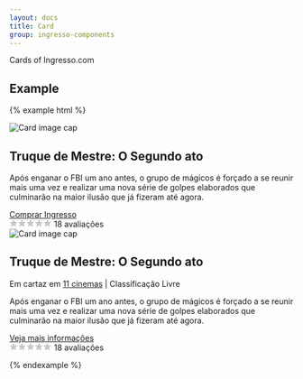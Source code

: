 ```yaml
---
layout: docs
title: Card
group: ingresso-components
---
```


Cards of Ingresso.com

## Example


{% example html %}

<article class="card ing" itemscope itemtype="http://schema.org/Movie">
  <meta itemprop="dateCreated" content="2016-06-17">
  <meta itemprop="director" content="Jon M. Chu">
  <img class="card-img-top w-100" itemprop="image" src="https://ingresso-a.akamaihd.net/img/cinema/cartaz/13758_d.jpg" alt="Card image cap">
  <div class="card-block">
    <h1 class="card-title" itemprop="name">Truque de Mestre: O Segundo ato</h1>
    <p class="card-text" itemprop="description">Após enganar o FBI um ano antes, o grupo de mágicos é forçado a se reunir mais uma vez e realizar uma nova série de golpes elaborados que culminarão na maior ilusão que já fizeram até agora.</p>
    <a href="#" class="btn btn-primary">Comprar Ingresso</a>
  </div>
  <div class="card-footer text-muted text-xs-center">
    <div class="card-rating" itemprop="aggregateRating" itemscope itemtype="http://schema.org/AggregateRating">
      <meta itemprop="ratingValue" content="0">
      <meta itemprop="worstRating" content="0">
      <meta itemprop="bestRating" content="5">
      <svg class="rating r0" xmlns="http://www.w3.org/2000/svg" xmlns:xlink="http://www.w3.org/1999/xlink" version="1.1" x="0" y="0" width="75" height="14" viewBox="0 0 75 14" xml:space="preserve">
        <defs>
          <mask id="svg-stars-mask-0" maskUnits="userSpaceOnUse" x="0" y="0" width="75" height="14">
            <rect x="0" y="0" width="0" height="14" fill="white"/>
          </mask>
          <g id="stars-0">
            <path d="M7.2 0.44l-2.25 4.5H0.2l3.56 3.25 -1 5.38L7.2 11.37l4.44 2.19 -1-5.37 3.56-3.25H9.45L7.2 0.44z"/>
            <path transform="translate(15,0)" d="M7.2 0.44l-2.25 4.5H0.2l3.56 3.25 -1 5.38L7.2 11.37l4.44 2.19 -1-5.37 3.56-3.25H9.45L7.2 0.44z"/>
            <path transform="translate(30,0)" d="M7.2 0.44l-2.25 4.5H0.2l3.56 3.25 -1 5.38L7.2 11.37l4.44 2.19 -1-5.37 3.56-3.25H9.45L7.2 0.44z"/>
            <path transform="translate(45,0)" d="M7.2 0.44l-2.25 4.5H0.2l3.56 3.25 -1 5.38L7.2 11.37l4.44 2.19 -1-5.37 3.56-3.25H9.45L7.2 0.44z"/>
            <path transform="translate(60,0)" d="M7.2 0.44l-2.25 4.5H0.2l3.56 3.25 -1 5.38L7.2 11.37l4.44 2.19 -1-5.37 3.56-3.25H9.45L7.2 0.44z"/>
          </g>
        </defs>
        <use xlink:href="#stars-0" fill="#C7C7C7"/>
        <use xlink:href="#stars-0" fill="#F5AA19" mask="url(#svg-stars-mask-0)"/>
      </svg>
      <span class="rating-txt">
        <span class="rating-number" itemprop="reviewCount">18</span> avaliações
      </span>
    </div>
  </div>
</article>

<article class="card ing horizontal" itemscope itemtype="http://schema.org/Movie">
  <meta itemprop="dateCreated" content="2016-06-17">
  <meta itemprop="director" content="Jon M. Chu">
  <img class="card-img-top" itemprop="image" src="https://ingresso-a.akamaihd.net/img/cinema/cartaz/13758_d.jpg" alt="Card image cap">
  <div class="card-wp">
    <div class="card-block">
      <h1 class="card-title" itemprop="name">Truque de Mestre: O Segundo ato</h1>
      <span class="ch-condition">Em cartaz em <a href="">11 cinemas</a> | Classificação Livre</span>
      <p class="card-text" itemprop="description">Após enganar o FBI um ano antes, o grupo de mágicos é forçado a se reunir mais uma vez e realizar uma nova série de golpes elaborados que culminarão na maior ilusão que já fizeram até agora.</p>
      <a href="#" class="ch-more-info">Veja mais informações</a>  
    </div>
    <div class="card-footer text-muted">
      <div class="card-rating" itemprop="aggregateRating" itemscope itemtype="http://schema.org/AggregateRating">
        <meta itemprop="ratingValue" content="0">
        <meta itemprop="worstRating" content="0">
        <meta itemprop="bestRating" content="5">
        <svg class="rating r0" xmlns="http://www.w3.org/2000/svg" xmlns:xlink="http://www.w3.org/1999/xlink" version="1.1" x="0" y="0" width="75" height="14" viewBox="0 0 75 14" xml:space="preserve">
          <defs>
            <mask id="svg-stars-mask-0" maskUnits="userSpaceOnUse" x="0" y="0" width="75" height="14">
              <rect x="0" y="0" width="0" height="14" fill="white"/>
            </mask>
            <g id="stars-0">
              <path d="M7.2 0.44l-2.25 4.5H0.2l3.56 3.25 -1 5.38L7.2 11.37l4.44 2.19 -1-5.37 3.56-3.25H9.45L7.2 0.44z"/>
              <path transform="translate(15,0)" d="M7.2 0.44l-2.25 4.5H0.2l3.56 3.25 -1 5.38L7.2 11.37l4.44 2.19 -1-5.37 3.56-3.25H9.45L7.2 0.44z"/>
              <path transform="translate(30,0)" d="M7.2 0.44l-2.25 4.5H0.2l3.56 3.25 -1 5.38L7.2 11.37l4.44 2.19 -1-5.37 3.56-3.25H9.45L7.2 0.44z"/>
              <path transform="translate(45,0)" d="M7.2 0.44l-2.25 4.5H0.2l3.56 3.25 -1 5.38L7.2 11.37l4.44 2.19 -1-5.37 3.56-3.25H9.45L7.2 0.44z"/>
              <path transform="translate(60,0)" d="M7.2 0.44l-2.25 4.5H0.2l3.56 3.25 -1 5.38L7.2 11.37l4.44 2.19 -1-5.37 3.56-3.25H9.45L7.2 0.44z"/>
            </g>
          </defs>
          <use xlink:href="#stars-0" fill="#C7C7C7"/>
          <use xlink:href="#stars-0" fill="#F5AA19" mask="url(#svg-stars-mask-0)"/>
        </svg>
        <span class="rating-txt">
          <span class="rating-number" itemprop="reviewCount">18</span> avaliações
        </span>
      </div>
    </div>
  </div>
</article>

{% endexample %}
